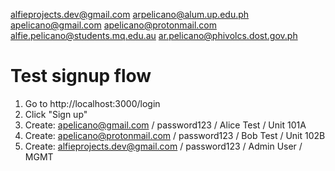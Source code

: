 alfieprojects.dev@gmail.com
arpelicano@alum.up.edu.ph
apelicano@gmail.com
apelicano@protonmail.com
alfie.pelicano@students.mq.edu.au
ar.pelicano@phivolcs.dost.gov.ph

# Test signup flow
1. Go to http://localhost:3000/login
2. Click "Sign up" 
3. Create: apelicano@gmail.com / password123 / Alice Test / Unit 101A
4. Create: apelicano@protonmail.com / password123 / Bob Test / Unit 102B  
5. Create: alfieprojects.dev@gmail.com / password123 / Admin User / MGMT